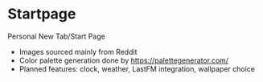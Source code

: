 # Startpage
Personal New Tab/Start Page

* Images sourced mainly from Reddit
* Color palette generation done by https://palettegenerator.com/
* Planned features: clock, weather, LastFM integration, wallpaper choice

